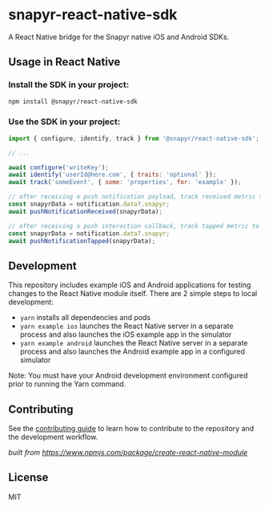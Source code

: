 # snapyr-react-native-sdk

A React Native bridge for the Snapyr native iOS and Android SDKs.

## Usage in React Native

### Install the SDK in your project:

```sh
npm install @snapyr/react-native-sdk
```

### Use the SDK in your project:

```js
import { configure, identify, track } from '@snapyr/react-native-sdk';

// ...

await configure('writeKey');
await identify('userId@here.com', { traits: 'optional' });
await track('someEvent', { some: 'properties', for: 'example' });

// after receiving a push notification payload, track received metric to Snapyr
const snapyrData = notification.data?.snapyr;
await pushNotificationReceived(snapyrData);

// after receiving a push interaction callback, track tapped metric to Snapyr
const snapyrData = notification.data?.snapyr;
await pushNotificationTapped(snapyrData);
```

## Development

This repository includes example iOS and Android applications for testing changes to the React Native module itself. There are 2 simple steps to local development:

* `yarn` installs all dependencies and pods
* `yarn example ios` launches the React Native server in a separate process and also launches the iOS example app in the simulator
* `yarn example android` launches the React Native server in a separate process and also launches the Android example app in a configured simulator

Note: You must have your Android development environment configured prior to running the Yarn command.

## Contributing

See the [contributing guide](CONTRIBUTING.md) to learn how to contribute to the repository and the development workflow.

_built from https://www.npmjs.com/package/create-react-native-module_

## License

MIT
